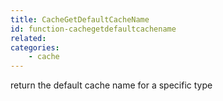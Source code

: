 ```yaml
---
title: CacheGetDefaultCacheName
id: function-cachegetdefaultcachename
related:
categories:
    - cache
---
```


return the default cache name for a specific type